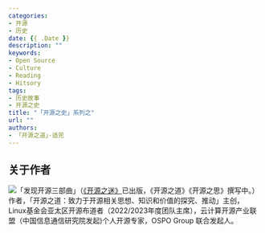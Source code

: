 ```yaml
---
categories:
- 开源
- 历史
date: {{ .Date }}
description: ""
keywords:
- Open Source
- Culture
- Reading
- Hitsory
tags:
- 历史故事
- 开源之史
title: "「开源之史」系列之"
url: ""
authors:
- 「开源之道」·适兕
---
```




## 关于作者

![](/public/kuosi-face-of-os.png)「发现开源三部曲」（[《开源之迷》](posts/book-of-open-source/the-fascinating-of-open-source/)已出版，《开源之道》《开源之思》撰写中。）作者，「开源之道：致力于开源相关思想、知识和价值的探究、推动」主创，Linux基金会亚太区开源布道者（2022/2023年度团队主席），云计算开源产业联盟（中国信息通信研究院发起)个人开源专家，OSPO Group 联合发起人。